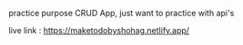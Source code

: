 practice purpose CRUD App, just want to practice with api's

live link : https://maketodobyshohag.netlify.app/